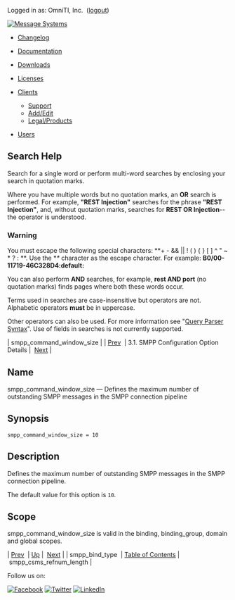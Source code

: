 Logged in as: OmniTI, Inc.  ([logout](https://support.messagesystems.com/logout.php))

[![Message Systems](https://support.messagesystems.com/images/ms-white205.png)](https://support.messagesystems.com/start.php) 

*   [Changelog](https://support.messagesystems.com/start.php?show=changelog)
*   [Documentation](https://support.messagesystems.com/docs/)
*   [Downloads](https://support.messagesystems.com/start.php)

*   [Licenses](https://support.messagesystems.com/license_summary.php)
*   <a href="">Clients</a>
    *   [Support](https://support.messagesystems.com/cs.php)
    *   [Add/Edit](https://support.messagesystems.com/edit_client.php)
    *   [Legal/Products](https://support.messagesystems.com/edit_products.php)
*   [Users](https://support.messagesystems.com/edit_customer.php)

## Search Help

Search for a single word or perform multi-word searches by enclosing your search in quotation marks.

Where you have multiple words but no quotation marks, an **OR** search is performed. For example, **"REST Injection"** searches for the phrase **"REST Injection"**, and, without quotation marks, searches for **REST OR Injection**--the operator is understood.

### Warning

You must escape the following special characters: **+ - && || ! ( ) { } [ ] ^ " ~ * ? : \**. Use the **\** character as the escape character. For example: **B0/00-11719-46C328D4\:default\:**

You can also perform **AND** searches, for example, **rest AND port** (no quotation marks) finds pages where both these words occur.

Terms used in searches are case-insensitive but operators are not. Alphabetic operators **must** be in uppercase.

Other operators can also be used. For more information see "[Query Parser Syntax](https://lucene.apache.org/core/old_versioned_docs/versions/3_0_0/queryparsersyntax.html)". Use of fields in searches is not currently supported.

| smpp_command_window_size |
| [Prev](mobility.conf.smpp_bind_type.php)  | 3.1. SMPP Configuration Option Details |  [Next](mobility.conf.smpp_csms_refnum_length.php) |

<a name="mobility.conf.smpp_command_window_size"></a>
## Name

smpp_command_window_size — Defines the maximum number of outstanding SMPP messages in the SMPP connection pipeline

## Synopsis

`smpp_command_window_size = 10`

<a name="idp404544"></a>
## Description

Defines the maximum number of outstanding SMPP messages in the SMPP connection pipeline.

The default value for this option is `10`.

<a name="idp407360"></a>
## Scope

smpp_command_window_size is valid in the binding, binding_group, domain and global scopes.

| [Prev](mobility.conf.smpp_bind_type.php)  | [Up](mobility.smpp.options.php#mobility.conf) |  [Next](mobility.conf.smpp_csms_refnum_length.php) |
| smpp_bind_type  | [Table of Contents](index.php) |  smpp_csms_refnum_length |

Follow us on:

[![Facebook](https://support.messagesystems.com/images/icon-facebook.png)](http://www.facebook.com/messagesystems) [![Twitter](https://support.messagesystems.com/images/icon-twitter.png)](http://twitter.com/#!/MessageSystems) [![LinkedIn](https://support.messagesystems.com/images/icon-linkedin.png)](http://www.linkedin.com/company/message-systems)